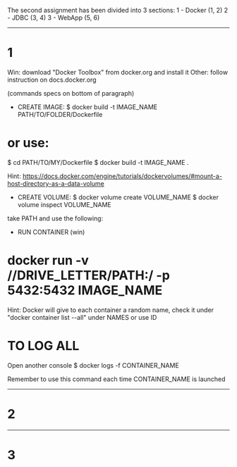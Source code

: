 The second assignment has been divided into 3 sections:
1 - Docker	(1, 2)
2 - JDBC	(3, 4)
3 - WebApp	(5, 6)

*************************************************************
# 1

Win: download "Docker Toolbox" from docker.org and install it
Other: follow instruction on docs.docker.org

(commands specs on bottom of paragraph)

* CREATE IMAGE:
$ docker build -t IMAGE_NAME PATH/TO/FOLDER/Dockerfile

# or use:

$ cd PATH/TO/MY/Dockerfile
$ docker build -t IMAGE_NAME .

Hint: https://docs.docker.com/engine/tutorials/dockervolumes/#mount-a-host-directory-as-a-data-volume

* CREATE VOLUME:
$ docker volume create VOLUME_NAME
$ docker volume inspect VOLUME_NAME

take PATH and use the following:

* RUN CONTAINER (win)
# docker run -v //DRIVE_LETTER/PATH:/<container path> -p 5432:5432 IMAGE_NAME

Hint: Docker will give to each container a random name, check
it under "docker container list --all" under NAMES or use ID

# TO LOG ALL

Open another console
$ docker logs -f CONTAINER_NAME

Remember to use this command each time CONTAINER_NAME is launched

*************************************************************
# 2


*************************************************************
# 3
